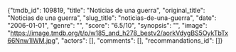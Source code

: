{"tmdb_id": 109819, "title": "Noticias de una guerra", "original_title": "Noticias de una guerra", "slug_title": "noticias-de-una-guerra", "date": "2006-01-01", "genre": "", "score": "6.5/10", "synopsis": "", "image": "https://image.tmdb.org/t/p/w185_and_h278_bestv2/aorkVdygBS5OykTbTx66Nnw1lWM.jpg", "actors": [], "comments": [], "recommandations_id": []}